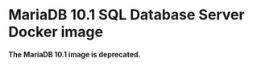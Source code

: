 MariaDB 10.1 SQL Database Server Docker image
=============================================

**The MariaDB 10.1 image is deprecated.**
